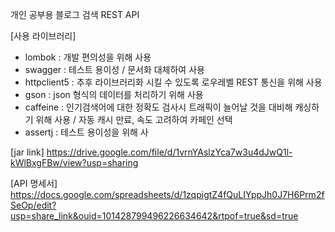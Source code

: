개인 공부용 블로그 검색 REST API

[사용 라이브러리]
 - lombok : 개발 편의성을 위해 사용
 - swagger : 테스트 용이성 / 문서화 대체하여 사용
 - httpclient5 : 추후 라이브러리화 시킬 수 있도록 로우레벨 REST 통신을 위해 사용
 - gson : json 형식의 데이터를 처리하기 위해 사용
 - caffeine : 인기검색어에 대한 정확도 검사시 트래픽이 늘어날 것을 대비해 캐싱하기 위해 사용 / 자동 캐시 만료, 속도 고려하여 카페인 선택
 - assertj : 테스트 용이성을 위해 사
 
[jar link]
https://drive.google.com/file/d/1vrnYAslzYca7w3u4dJwQ1l-kWlBxgFBw/view?usp=sharing

[API 명세서]
https://docs.google.com/spreadsheets/d/1zqpigtZ4fQuLIYppJh0J7H6Prm2fSeOp/edit?usp=share_link&ouid=101428799496226634642&rtpof=true&sd=true